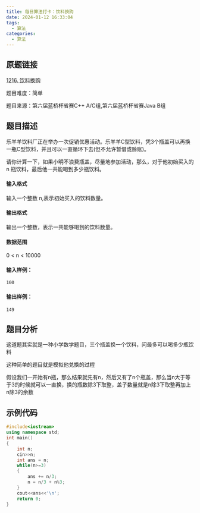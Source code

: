 ```yaml
---
title: 每日算法打卡：饮料换购
date: 2024-01-12 16:33:04
tags:
  - 算法
categories:
  - 算法
---
```


## 原题链接

[1216. 饮料换购](https://www.acwing.com/problem/content/1218/)

题目难度：简单

题目来源：第六届蓝桥杯省赛C++ A/C组,第六届蓝桥杯省赛Java B组

## 题目描述

乐羊羊饮料厂正在举办一次促销优惠活动。乐羊羊C型饮料，凭3个瓶盖可以再换一瓶C型饮料，并且可以一直循环下去(但不允许暂借或赊账)。

请你计算一下，如果小明不浪费瓶盖，尽量地参加活动，那么，对于他初始买入的 n 瓶饮料，最后他一共能喝到多少瓶饮料。

#### 输入格式

输入一个整数 n,表示初始买入的饮料数量。

#### 输出格式

输出一个整数，表示一共能够喝到的饮料数量。

#### 数据范围

0 < n < 10000

#### 输入样例：

```
100 
```

#### 输出样例：

```
149 
```

## 题目分析

这道题其实就是一种小学数学题目，三个瓶盖换一个饮料，问最多可以喝多少瓶饮料

这种简单的题目就是模拟他兑换的过程

假设我们一开始有n瓶，那么结果就先有n，然后又有了n个瓶盖，那么当n大于等于3的时候就可以一直换，换的瓶数除3下取整，盖子数量就是n除3下取整再加上n除3的余数

## 示例代码

```cpp
#include<iostream>
using namespace std;
int main()
{
    int n;
    cin>>n;
    int ans = n;
    while(n>=3)
    {
        ans += n/3;
        n = n/3 + n%3;
    }
    cout<<ans<<'\n';
    return 0;
}
```

